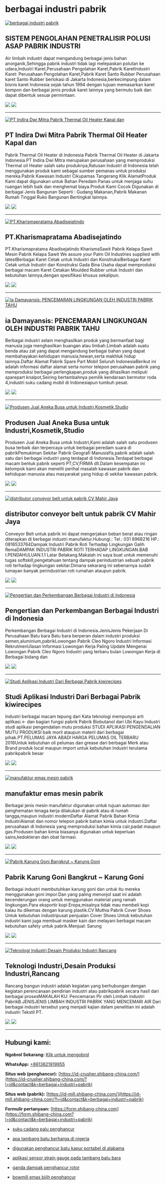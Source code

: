 # berbagai industri pabrik

<a href="https://swt.shibang-china.com/?l=id&img&k=berbagai+industri+pabrik" target="_blank">![berbagai industri pabrik](http://static.shibang-china.com/all-800x300/690.jpg)</a>

## SISTEM PENGOLAHAN PENETRALISIR POLUSI ASAP PABRIK INDUSTRI
Air limbah industri dapat mengandung berbagai jenis bahan anorganik,Sehingga pabrik industri tidak lagi melepaskan polutan ke udara,Industri Karet,Perusahaan Pengolahan Karet,Pabrik KaretIndustri Karet: Perusahaan Pengolahan Karet,Pabrik Karet Santo Rubber Perusahaan karet Santo Rubber berlokasi di Jakarta Indonesia,berkecimpung dalam bisnis karet Indonesia sejak tahun 1994 dengan tujuan memasarkan karet kompon dan berbagai jenis produk karet lainnya yang bermutu baik dan dapat dibentuk sesuai permintaan.


<a href="https://whatsapp.shibangsoft.com/WhatsApp.php" target="_blank" title="WhatsApp">![](http://static.shibang-china.com/icon/whatsapp.png)</a> <a href="https://swt.shibang-china.com/?l=id&icon&k=berbagai+industri+pabrik" target="_blank">![](http://static.shibang-china.com/icon/chat-id.png)</a>

---

<a href="https://swt.shibang-china.com/?l=id&img&k=berbagai+industri+pabrik" target="_blank">![PT Indira Dwi Mitra Pabrik Thermal Oil Heater Kapal dan](http://static.shibang-china.com/all-800x300/931.jpg)</a>

## PT Indira Dwi Mitra Pabrik Thermal Oil Heater Kapal dan
Pabrik Thermal Oil Heater di Indonesia Pabrik Thermal Oil Heater di Jakarta Indonesia.PT Indira Dwi Mitra merupakan perusahaan yang memproduksi Thermal oil Heater salah satu produknya,Ratusan Industri di Indonesia telah menggunakan produk kami sebagai sumber pemanas untuk produksi mereka.Pabrik Kawasan Industri Cikupamas Tangerang Klik AlamatProduk Kami dapat digunakan untuk Bahan Peredam Panas untuk menjaga suhu ruangan lebih baik dan menghemat biaya.Produk Kami Cocok Digunakan di berbagai Jenis Bangunan Seperti : Gudang Makanan,Pabrik Makanan Rumah Tinggal Ruko Bangunan Bertingkat lainnya.


<a href="https://whatsapp.shibangsoft.com/WhatsApp.php" target="_blank" title="WhatsApp">![](http://static.shibang-china.com/icon/whatsapp.png)</a> <a href="https://swt.shibang-china.com/?l=id&icon&k=berbagai+industri+pabrik" target="_blank">![](http://static.shibang-china.com/icon/chat-id.png)</a>

---

<a href="https://swt.shibang-china.com/?l=id&img&k=berbagai+industri+pabrik" target="_blank">![PT.Kharismapratama Abadisejatindo](http://static.shibang-china.com/all-800x300/1241.jpg)</a>

## PT.Kharismapratama Abadisejatindo
PT.Kharismapratama Abadisejatindo KharismaSawit Pabrik Kelapa Sawit Mesin Pabrik Kelapa Sawit We assure your Palm Oil Industries supplied with latestBerbagai Karet Cetak untuk Industri dan KonstruksiBerbagai Karet Cetak untuk Industri dan Konstruksi Gada Bina Usaha dapat memproduksi berbagai macam Karet Cetakan Moulded Rubber untuk Industri dan kebutuhan lainnya,dengan spesifikasi khusus sekalipun.


<a href="https://whatsapp.shibangsoft.com/WhatsApp.php" target="_blank" title="WhatsApp">![](http://static.shibang-china.com/icon/whatsapp.png)</a> <a href="https://swt.shibang-china.com/?l=id&icon&k=berbagai+industri+pabrik" target="_blank">![](http://static.shibang-china.com/icon/chat-id.png)</a>

---

<a href="https://swt.shibang-china.com/?l=id&img&k=berbagai+industri+pabrik" target="_blank">![ia Damayansis: PENCEMARAN LINGKUNGAN OLEH INDUSTRI PABRIK TAHU](http://static.shibang-china.com/all-800x300/90.jpg)</a>

## ia Damayansis: PENCEMARAN LINGKUNGAN OLEH INDUSTRI PABRIK TAHU
Berbagai industri selain menghasilkan produk yang bermanfaat bagi manusia juga menghasilkan buangan atau limbah.Limbah adalah suatu benda atau zat yang dapat mengandung berbagai bahan yang dapat membahayakan kehidupan manusia,hewan,serta makhluk hidup lainnya.Daftar Alamat Pabrik Spare Part Mobil Seluruh IndonesiaBerikut ini adalah informasi daftar alamat serta nomor telepon perusahaan pabrik yang memproduksi berbagai perlengkapan,produk yang dihasilkan meliputi sparepart knalpot,Seiring bertambahnya pemilik kendaraan bermotor roda 4,industri suku cadang mobil di Indonesiapun tumbuh pesat.


<a href="https://whatsapp.shibangsoft.com/WhatsApp.php" target="_blank" title="WhatsApp">![](http://static.shibang-china.com/icon/whatsapp.png)</a> <a href="https://swt.shibang-china.com/?l=id&icon&k=berbagai+industri+pabrik" target="_blank">![](http://static.shibang-china.com/icon/chat-id.png)</a>

---

<a href="https://swt.shibang-china.com/?l=id&img&k=berbagai+industri+pabrik" target="_blank">![Produsen Jual Aneka Busa untuk Industri,Kosmetik,Studio](http://static.shibang-china.com/all-800x300/474.jpg)</a>

## Produsen Jual Aneka Busa untuk Industri,Kosmetik,Studio
Produsen Jual Aneka Busa untuk Industri,Kami adalah salah satu produsen busa terbaik dan terpercaya untuk berbagai peredam suara di pabrikPemukiman Sekitar Pabrik Geografi ManusiaYa,pabrik adalah salah satu dari berbagai industri yang terdapat di Indonesia.Terdapat berbagai macam bentuk pabrik seperti PT,CV,FIRMA dll.Dalam kesempatan ini kelompok kami akan meneliti perihal masalah kawasan pabrik dan kehidupan manusia atau masyarakat yang hidup di sekitar kawasan pabrik.


<a href="https://whatsapp.shibangsoft.com/WhatsApp.php" target="_blank" title="WhatsApp">![](http://static.shibang-china.com/icon/whatsapp.png)</a> <a href="https://swt.shibang-china.com/?l=id&icon&k=berbagai+industri+pabrik" target="_blank">![](http://static.shibang-china.com/icon/chat-id.png)</a>

---

<a href="https://swt.shibang-china.com/?l=id&img&k=berbagai+industri+pabrik" target="_blank">![distributor conveyor belt untuk pabrik CV Mahir Jaya](http://static.shibang-china.com/all-800x300/484.jpg)</a>

## distributor conveyor belt untuk pabrik CV Mahir Jaya
Conveyor Belt untuk pabrik ini dapat mengerjakan beban berat atau ringan diterapkan di berbagai industri manufaktur.Hubungi.: Tel.: 031 8968216 HP.: 0816533764Dampak Industri Pabrik Roti Terhadap Lingkungan Galih RemaDAMPAK INDUSTRI PABRIK ROTI TERHADAP LINGKUNGAN.BAB I.PENDAHULUAN.1.1 Latar Belakang.Makalah ini saya buat untuk memenuhi tugas softskill,pengetahuan tentang dampak perindustrian sebuah pabrik roti terhadap lingkungan sekitar.Dimana sekarang ini sebenarnya sudah lumayan banyak perindustrian roti rumahan ataupun pabrik.


<a href="https://whatsapp.shibangsoft.com/WhatsApp.php" target="_blank" title="WhatsApp">![](http://static.shibang-china.com/icon/whatsapp.png)</a> <a href="https://swt.shibang-china.com/?l=id&icon&k=berbagai+industri+pabrik" target="_blank">![](http://static.shibang-china.com/icon/chat-id.png)</a>

---

<a href="https://swt.shibang-china.com/?l=id&img&k=berbagai+industri+pabrik" target="_blank">![Pengertian dan Perkembangan Berbagai Industri di Indonesia](http://static.shibang-china.com/all-800x300/1033.jpg)</a>

## Pengertian dan Perkembangan Berbagai Industri di Indonesia
Perkembangan Berbagai Industri di Indonesia.JenisJenis Pekerjaan Di Perusahaan Batu bara Batu bara berperan dalam industri produksi semen,aluminium,pabrikLowongan Pabrik Cleo Ngoro Industri Informasi RekrutmenUlasan Informasi Lowongan Kerja Paling Update Mengenai Lowongan Pabrik Cleo Ngoro Industri yang terbaru bulan Lowongan Kerja di Berbagai bidang dan


<a href="https://whatsapp.shibangsoft.com/WhatsApp.php" target="_blank" title="WhatsApp">![](http://static.shibang-china.com/icon/whatsapp.png)</a> <a href="https://swt.shibang-china.com/?l=id&icon&k=berbagai+industri+pabrik" target="_blank">![](http://static.shibang-china.com/icon/chat-id.png)</a>

---

<a href="https://swt.shibang-china.com/?l=id&img&k=berbagai+industri+pabrik" target="_blank">![Studi Aplikasi Industri Dari Berbagai Pabrik kiwirecipes](http://static.shibang-china.com/all-800x300/829.jpg)</a>

## Studi Aplikasi Industri Dari Berbagai Pabrik kiwirecipes
Industri berbagai macam tepung dari Kata teknologi mempunyai arti aplikasi.← dan bagian fungsi pabrik Pabrik Biobutanol dari Ubi Kayu Industri studi aplikasi pengendalian mutu produksi STUDI APLIKASI PENGENDALIAN MUTU PRODUKSI baik moril ataupun materil dari berbagai pihak.PT.PELUMAS JAYA ABADI HARGA PELUMAS OIL TERBARU 2016Untuk kebutuhan oli pelumas dan grease dari berbagai Merk atau Brand produk local maupun import untuk kebutuhan Industri terutama pabrikpabrik besar


<a href="https://whatsapp.shibangsoft.com/WhatsApp.php" target="_blank" title="WhatsApp">![](http://static.shibang-china.com/icon/whatsapp.png)</a> <a href="https://swt.shibang-china.com/?l=id&icon&k=berbagai+industri+pabrik" target="_blank">![](http://static.shibang-china.com/icon/chat-id.png)</a>

---

<a href="https://swt.shibang-china.com/?l=id&img&k=berbagai+industri+pabrik" target="_blank">![manufaktur emas mesin pabrik](http://static.shibang-china.com/all-800x300/631.jpg)</a>

## manufaktur emas mesin pabrik
Berbagai jenis mesin manufaktur digunakan untuk tujuan automasi dan penghematan tenaga kerja dilakukan di pabrik atau di rumah tangga,maupun industri modernDaftar Alamat Pabrik Bahan Kimia IndustriAlamat dan nomor telepon pabrik bahan kimia untuk industri.Daftar perusahaan di Indonesia yang memproduksi bahan kimia cair,padat maupun gas.Produsen bahan kimia biasanya digunakan untuk keperluan sains,kedokteran dan obat farmasi.


<a href="https://whatsapp.shibangsoft.com/WhatsApp.php" target="_blank" title="WhatsApp">![](http://static.shibang-china.com/icon/whatsapp.png)</a> <a href="https://swt.shibang-china.com/?l=id&icon&k=berbagai+industri+pabrik" target="_blank">![](http://static.shibang-china.com/icon/chat-id.png)</a>

---

<a href="https://swt.shibang-china.com/?l=id&img&k=berbagai+industri+pabrik" target="_blank">![Pabrik Karung Goni Bangkrut ~ Karung Goni](http://static.shibang-china.com/all-800x300/1280.jpg)</a>

## Pabrik Karung Goni Bangkrut ~ Karung Goni
Berbagai industri membutuhkan karung goni dan untuk itu mereka menggunakan goni impor.Dan yang paling menonjol saat ini adalah kecenderungan orang untuk menggunakan material yang ramah lingkungan.Para eksportir kopi Eropa,misalnya tidak mau membeli kopi kalau itu dikemas dengan karung plastik.CV Muthia Pabrik Cover Shoes Untuk kebutuhan industripusat penjualan Cover Shoes Untuk kebutuhan industri kami juga membuat masker kain dan melayani berbagai macam kebutuhan safety untuk pabrik.Menjual: Sarung


<a href="https://whatsapp.shibangsoft.com/WhatsApp.php" target="_blank" title="WhatsApp">![](http://static.shibang-china.com/icon/whatsapp.png)</a> <a href="https://swt.shibang-china.com/?l=id&icon&k=berbagai+industri+pabrik" target="_blank">![](http://static.shibang-china.com/icon/chat-id.png)</a>

---

<a href="https://swt.shibang-china.com/?l=id&img&k=berbagai+industri+pabrik" target="_blank">![Teknologi Industri,Desain Produksi Industri,Rancang](http://static.shibang-china.com/all-800x300/1145.jpg)</a>

## Teknologi Industri,Desain Produksi Industri,Rancang
Rancang bangun industri adalah kegiatan yang berhubungan dengan kegiatan perencanaan pendirian industri atau pabrikpabrik secara hasil dari berbagai prosesMAKALAH KU: Pencemaran Pir oleh Limbah industri PabrikB.JENISJENIS LIMBAH INDUSTRI PABRIK YANG MENCEMARI AIR Dari berbagai industri tersebut yang menjadi kajian dalam penelitian ini adalah industri Tekstil PT.


<a href="https://whatsapp.shibangsoft.com/WhatsApp.php" target="_blank" title="WhatsApp">![](http://static.shibang-china.com/icon/whatsapp.png)</a> <a href="https://swt.shibang-china.com/?l=id&icon&k=berbagai+industri+pabrik" target="_blank">![](http://static.shibang-china.com/icon/chat-id.png)</a>

---
## Hubungi kami:

**Ngobrol Sekarang:** [Klik untuk mengobrol](https://swt.shibang-china.com?l=id&contact&k=berbagai+industri+pabrik)

**WhatsApp:**  [+8613621919955](https://whatsapp.shibangsoft.com/WhatsApp.php)

**Situs web (penghancur):** [https://id-crusher.shibang-china.com/](https://id-crusher.shibang-china.com/?l=id&contact&k=berbagai+industri+pabrik)

**Situs web (pabrik):** [https://id-mill.shibang-china.com/](https://id-mill.shibang-china.com/?l=id&contact&k=berbagai+industri+pabrik)

**Formulir pertanyaan:** [https://form.shibang-china.com](https://form.shibang-china.com?l=id&contact&k=berbagai+industri+pabrik)

* [suku cadang palu penghancur](../34/suku%20cadang%20palu%20penghancur.md)

* [apa tambang batu berharga di nigeria](../38/apa%20tambang%20batu%20berharga%20di%20nigeria.md)

* [digunakan penghancur batu kapur portabel di alabama](../36/digunakan%20penghancur%20batu%20kapur%20portabel%20di%20alabama.md)

* [aplikasi sensor strain gauge pada tambang batu bara](../32/aplikasi%20sensor%20strain%20gauge%20pada%20tambang%20batu%20bara.md)

* [ganda dampak penghancur rotor](../33/ganda%20dampak%20penghancur%20rotor.md)

* [bowmill emas bijih penghancur](../34/bowmill%20emas%20bijih%20penghancur.md)